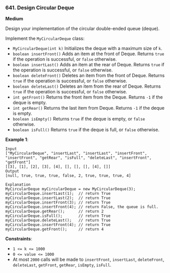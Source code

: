 ### 641. Design Circular Deque
**Medium**

Design your implementation of the circular double-ended queue (deque).

Implement the `MyCircularDeque` class:

* `MyCircularDeque(int k)` Initializes the deque with a maximum size of `k`.
* `boolean insertFront()` Adds an item at the front of Deque. Returns `true` if the operation is successful, or `false` otherwise.
* `boolean insertLast()` Adds an item at the rear of Deque. Returns `true` if the operation is successful, or `false` otherwise.
* `boolean deleteFront()` Deletes an item from the front of Deque. Returns `true` if the operation is successful, or `false` otherwise.
* `boolean deleteLast()` Deletes an item from the rear of Deque. Returns `true` if the operation is successful, or `false` otherwise.
* `int getFront()` Returns the front item from the Deque. Returns `-1` if the deque is empty.
* `int getRear()` Returns the last item from Deque. Returns `-1` if the deque is empty.
* `boolean isEmpty()` Returns `true` if the deque is empty, or `false` otherwise.
* `boolean isFull()` Returns `true` if the deque is full, or `false` otherwise.

**Example 1**:
```
Input
["MyCircularDeque", "insertLast", "insertLast", "insertFront", "insertFront", "getRear", "isFull", "deleteLast", "insertFront", "getFront"]
[[3], [1], [2], [3], [4], [], [], [], [4], []]
Output
[null, true, true, true, false, 2, true, true, true, 4]

Explanation
MyCircularDeque myCircularDeque = new MyCircularDeque(3);
myCircularDeque.insertLast(1);  // return True
myCircularDeque.insertLast(2);  // return True
myCircularDeque.insertFront(3); // return True
myCircularDeque.insertFront(4); // return False, the queue is full.
myCircularDeque.getRear();      // return 2
myCircularDeque.isFull();       // return True
myCircularDeque.deleteLast();   // return True
myCircularDeque.insertFront(4); // return True
myCircularDeque.getFront();     // return 4
``` 

**Constraints**:

* `1 <= k <= 1000`
* `0 <= value <= 1000`
* At most `2000` calls will be made to `insertFront`, `insertLast`, `deleteFront`, `deleteLast`, `getFront`, `getRear`, `isEmpty`, `isFull`.